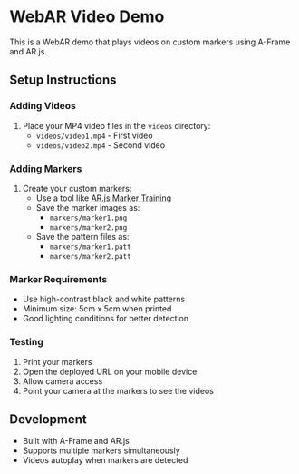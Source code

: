 # WebAR Video Demo

This is a WebAR demo that plays videos on custom markers using A-Frame and AR.js.

## Setup Instructions

### Adding Videos
1. Place your MP4 video files in the `videos` directory:
   - `videos/video1.mp4` - First video
   - `videos/video2.mp4` - Second video

### Adding Markers
1. Create your custom markers:
   - Use a tool like [AR.js Marker Training](https://jeromeetienne.github.io/AR.js/three.js/examples/marker-training/examples/generator.html)
   - Save the marker images as:
     - `markers/marker1.png`
     - `markers/marker2.png`
   - Save the pattern files as:
     - `markers/marker1.patt`
     - `markers/marker2.patt`

### Marker Requirements
- Use high-contrast black and white patterns
- Minimum size: 5cm x 5cm when printed
- Good lighting conditions for better detection

### Testing
1. Print your markers
2. Open the deployed URL on your mobile device
3. Allow camera access
4. Point your camera at the markers to see the videos

## Development
- Built with A-Frame and AR.js
- Supports multiple markers simultaneously
- Videos autoplay when markers are detected 